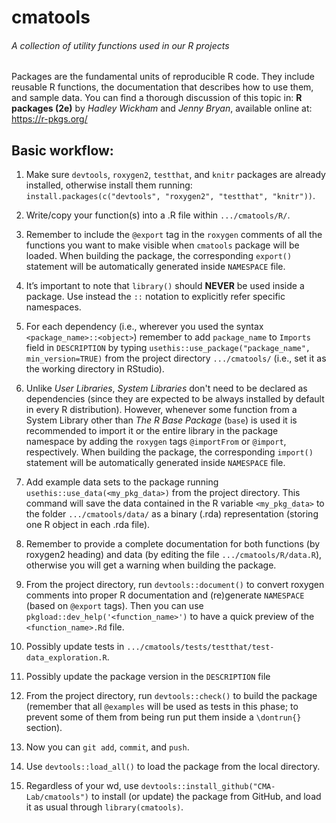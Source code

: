 # cmatools

###### A collection of utility functions used in our R projects

Packages are the fundamental units of reproducible R code. They include reusable
R functions, the documentation that describes how to use them, and sample data.
You can find a thorough discussion of this topic in:
**R packages (2e)** by *Hadley Wickham* and *Jenny Bryan*, available online at:
https://r-pkgs.org/


## Basic workflow:

1. Make sure `devtools`, `roxygen2`, `testthat`, and `knitr` packages are
already installed, otherwise install them running:
`install.packages(c("devtools", "roxygen2", "testthat", "knitr"))`.

1. Write/copy your function(s) into a .R file within `.../cmatools/R/`.

1. Remember to include the `@export` tag in the `roxygen` comments of all the
functions you want to make visible when `cmatools` package will be loaded. When
building the package, the corresponding `export()` statement will be
automatically generated inside `NAMESPACE` file.

1. It’s important to note that `library()` should **NEVER** be used inside a
package. Use instead the `::` notation to explicitly refer specific namespaces.

1. For each dependency (i.e., wherever you used the syntax
`<package_name>::<object>`) remember to add `package_name` to `Imports` field in
`DESCRIPTION` by typing `usethis::use_package("package_name", min_version=TRUE)`
from the project directory `.../cmatools/` (i.e., set it as the working
directory in RStudio).

1. Unlike *User Libraries*, *System Libraries* don't need to be declared as
dependencies (since they are expected to be always installed by default in every
R distribution). However, whenever some function from a System Library other than
*The R Base Package* (`base`) is used it is recommended to import it or the
entire library in the package namespace by adding the `roxygen` tags `@importFrom`
or `@import`, respectively. When building the package, the corresponding
`import()` statement will be automatically generated inside `NAMESPACE` file.

1. Add example data sets to the package running `usethis::use_data(<my_pkg_data>)`
from the project directory. This command will save the data contained in the R
variable `<my_pkg_data>` to the folder `.../cmatools/data/` as a binary (.rda)
representation (storing one R object in each .rda file).

1. Remember to provide a complete documentation for both functions (by roxygen2
heading) and data (by editing the file `.../cmatools/R/data.R`), otherwise you
will get a warning when building the package.

1. From the project directory, run `devtools::document()` to convert roxygen
comments into proper R documentation and (re)generate `NAMESPACE` (based on
`@export` tags). Then you can use `pkgload::dev_help('<function_name>')` to have
a quick preview of the `<function_name>.Rd` file.

1. Possibly update tests in `.../cmatools/tests/testthat/test-data_exploration.R`.

1. Possibly update the package version in the `DESCRIPTION` file

1. From the project directory, run `devtools::check()` to build the package
(remember that all `@examples` will be used as tests in this phase; to prevent
some of them from being run put them inside a `\dontrun{}` section).

1. Now you can `git add`, `commit`, and `push`.

1. Use `devtools::load_all()` to load the package from the local directory.

1. Regardless of your wd, use `devtools::install_github("CMA-Lab/cmatools")` to
install (or update) the package from GitHub, and load it as usual through
`library(cmatools)`.
